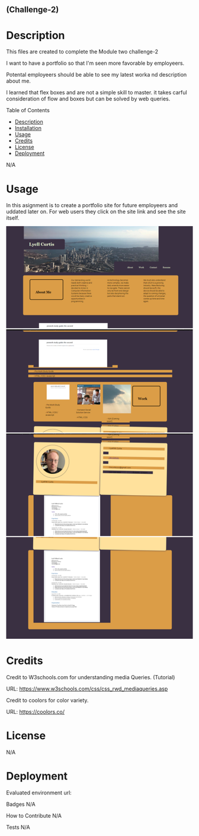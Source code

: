 ## (Challenge-2)

# Description

This files are created to complete the Module two challenge-2

I want to have a portfolio so that I'm seen more favorable by employeers.

Potental employeers should be able to see my latest worka nd description about me.

I learned that flex boxes and are not a simple skill to master. it takes carful consideration of flow and boxes but can be solved by web queries.

Table of Contents
- [Description](#Decription)
- [Installation](#Installation)
- [Usage](#Usage)
- [Credits](#Credits)
- [License](#License)
- [Deployment](#Deployment)

N/A

# Usage
In this asignment is to create a portfolio site for future employeers and uddated later on. For web users they click on the site link and see the site itself. 

![alttext](./assets/images/Screenshots/Screenshot%20(110).png)
![alttext](./assets/images/Screenshots/Screenshot%20(111).png)
![alttext](./assets/images/Screenshots/Screenshot%20(112).png)
![alttext](./assets/images/Screenshots/Screenshot%20(113).png)

# Credits

Credit to W3schools.com for understanding media Queries. (Tutorial)

URL: https://www.w3schools.com/css/css_rwd_mediaqueries.asp

Credit to coolors for color variety.

URL: https://coolors.co/


# License

N/A

# Deployment
Evaluated environment url: 

Badges
N/A

How to Contribute
N/A

Tests
N/A